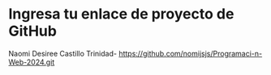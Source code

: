 # Ingresa tu enlace de proyecto de GitHub
Naomi Desiree Castillo Trinidad- https://github.com/nomijsjs/Programaci-n-Web-2024.git
